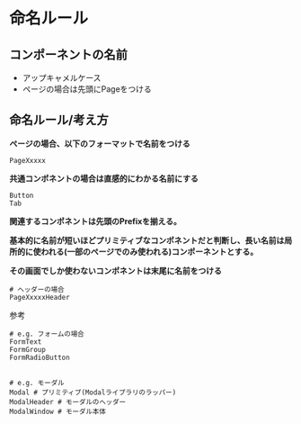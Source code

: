 # 命名ルール

## コンポーネントの名前

- アップキャメルケース
- ページの場合は先頭にPageをつける

## 命名ルール/考え方

**ページの場合、以下のフォーマットで名前をつける**

```shell
PageXxxxx
```

**共通コンポネントの場合は直感的にわかる名前にする**

```shell
Button
Tab
```

**関連するコンポネントは先頭のPrefixを揃える。**

**基本的に名前が短いほどプリミティブなコンポネントだと判断し、長い名前は局所的に使われる(一部のページでのみ使われる)コンポーネントとする。**

**その画面でしか使わないコンポネントは末尾に名前をつける**

```
# ヘッダーの場合
PageXxxxxHeader
```

参考

```shell
# e.g. フォームの場合
FormText
FormGroup
FormRadioButton


# e.g. モーダル
Modal # プリミティブ(Modalライブラリのラッパー)
ModalHeader # モーダルのヘッダー
ModalWindow # モーダル本体
```

